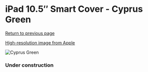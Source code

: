 # iPad 10.5″ Smart Cover - Cyprus Green

[Return to previous page](/ipad_pro105)

[High-resolution image from Apple](https://store.storeimages.cdn-apple.com/8756/as-images.apple.com/is/MGYR3?wid=4500&hei=4500&fmt=png)

<div style="width: 384px"><img src="/everyphone/MGYR3.png" alt="Cyprus Green"></div>

### Under construction
